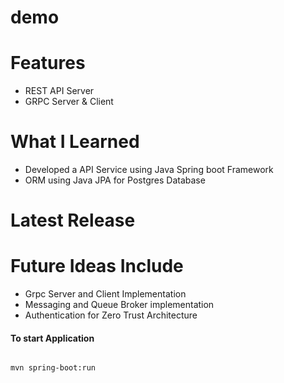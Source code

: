 # demo
# Features

- REST API Server
- GRPC Server & Client

# What I Learned

* Developed a API Service using Java Spring boot Framework
* ORM using Java JPA for Postgres Database

# Latest Release

# Future Ideas Include

* Grpc Server and Client Implementation
* Messaging and Queue Broker implementation
* Authentication for Zero Trust Architecture

#### To start Application 
```

mvn spring-boot:run

```
